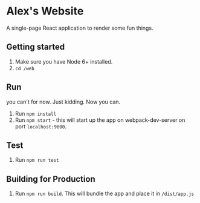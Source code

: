 # Alex's Website

A single-page React application to render some fun things.

## Getting started
1. Make sure you have Node 6+ installed.
2. `cd /web`

## Run
you can't for now. Just kidding. Now you can.

1. Run `npm install`
2. Run `npm start` - this will start up the app on webpack-dev-server on port `localhost:9000`.

## Test
1. Run `npm run test`

## Building for Production
1. Run `npm run build`. This will bundle the app and place it in `/dist/app.js`
